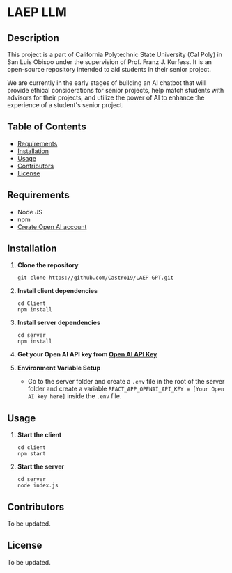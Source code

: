 # LAEP LLM 

## Description
This project is a part of California Polytechnic State University (Cal Poly) in San Luis Obispo under the supervision of Prof. Franz J. Kurfess. It is an open-source repository intended to aid students in their senior project. 

We are currently in the early stages of building an AI chatbot that will provide ethical considerations for senior projects, help match students with advisors for their projects, and utilize the power of AI to enhance the experience of a student's senior project.

## Table of Contents
- [Requirements](#requirements)
- [Installation](#installation)
- [Usage](#usage)
- [Contributors](#contributors)
- [License](#license)

## Requirements
- Node JS
- npm
- [Create Open AI account](https://platform.openai.com/signup/)

## Installation

1. **Clone the repository**

    ```
    git clone https://github.com/Castro19/LAEP-GPT.git
    ```

2. **Install client dependencies**

    ```
    cd Client
    npm install
    ```

3. **Install server dependencies**

    ```
    cd server
    npm install
    ```

4. **Get your Open AI API key from [Open AI API Key](https://platform.openai.com/account/api-keys)**

5. **Environment Variable Setup**

    - Go to the server folder and create a `.env` file in the root of the server folder and create a variable
      `REACT_APP_OPENAI_API_KEY = [Your Open AI key here]` inside the `.env` file.

## Usage

1. **Start the client**

    ```
    cd client
    npm start
    ```

2. **Start the server**

    ```
    cd server
    node index.js
    ```

## Contributors

To be updated.

## License

To be updated.

